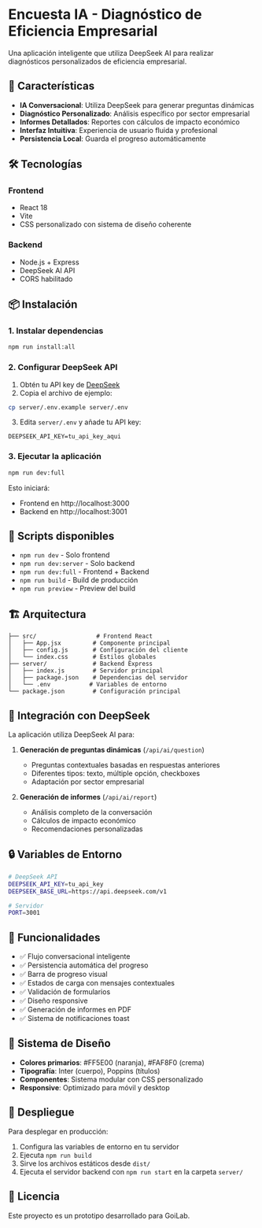 # Encuesta IA - Diagnóstico de Eficiencia Empresarial

Una aplicación inteligente que utiliza DeepSeek AI para realizar diagnósticos personalizados de eficiencia empresarial.

## 🚀 Características

- **IA Conversacional**: Utiliza DeepSeek para generar preguntas dinámicas
- **Diagnóstico Personalizado**: Análisis específico por sector empresarial
- **Informes Detallados**: Reportes con cálculos de impacto económico
- **Interfaz Intuitiva**: Experiencia de usuario fluida y profesional
- **Persistencia Local**: Guarda el progreso automáticamente

## 🛠️ Tecnologías

### Frontend
- React 18
- Vite
- CSS personalizado con sistema de diseño coherente

### Backend
- Node.js + Express
- DeepSeek AI API
- CORS habilitado

## 📦 Instalación

### 1. Instalar dependencias
```bash
npm run install:all
```

### 2. Configurar DeepSeek API
1. Obtén tu API key de [DeepSeek](https://platform.deepseek.com/)
2. Copia el archivo de ejemplo:
```bash
cp server/.env.example server/.env
```
3. Edita `server/.env` y añade tu API key:
```
DEEPSEEK_API_KEY=tu_api_key_aqui
```

### 3. Ejecutar la aplicación
```bash
npm run dev:full
```

Esto iniciará:
- Frontend en http://localhost:3000
- Backend en http://localhost:3001

## 🔧 Scripts disponibles

- `npm run dev` - Solo frontend
- `npm run dev:server` - Solo backend
- `npm run dev:full` - Frontend + Backend
- `npm run build` - Build de producción
- `npm run preview` - Preview del build

## 🏗️ Arquitectura

```
├── src/                 # Frontend React
│   ├── App.jsx         # Componente principal
│   ├── config.js       # Configuración del cliente
│   └── index.css       # Estilos globales
├── server/             # Backend Express
│   ├── index.js        # Servidor principal
│   ├── package.json    # Dependencias del servidor
│   └── .env           # Variables de entorno
└── package.json        # Configuración principal
```

## 🤖 Integración con DeepSeek

La aplicación utiliza DeepSeek AI para:

1. **Generación de preguntas dinámicas** (`/api/ai/question`)
   - Preguntas contextuales basadas en respuestas anteriores
   - Diferentes tipos: texto, múltiple opción, checkboxes
   - Adaptación por sector empresarial

2. **Generación de informes** (`/api/ai/report`)
   - Análisis completo de la conversación
   - Cálculos de impacto económico
   - Recomendaciones personalizadas

## 🔒 Variables de Entorno

```bash
# DeepSeek API
DEEPSEEK_API_KEY=tu_api_key
DEEPSEEK_BASE_URL=https://api.deepseek.com/v1

# Servidor
PORT=3001
```

## 📱 Funcionalidades

- ✅ Flujo conversacional inteligente
- ✅ Persistencia automática del progreso
- ✅ Barra de progreso visual
- ✅ Estados de carga con mensajes contextuales
- ✅ Validación de formularios
- ✅ Diseño responsive
- ✅ Generación de informes en PDF
- ✅ Sistema de notificaciones toast

## 🎨 Sistema de Diseño

- **Colores primarios**: #FF5E00 (naranja), #FAF8F0 (crema)
- **Tipografía**: Inter (cuerpo), Poppins (títulos)
- **Componentes**: Sistema modular con CSS personalizado
- **Responsive**: Optimizado para móvil y desktop

## 🚀 Despliegue

Para desplegar en producción:

1. Configura las variables de entorno en tu servidor
2. Ejecuta `npm run build`
3. Sirve los archivos estáticos desde `dist/`
4. Ejecuta el servidor backend con `npm run start` en la carpeta `server/`

## 📄 Licencia

Este proyecto es un prototipo desarrollado para GoiLab.